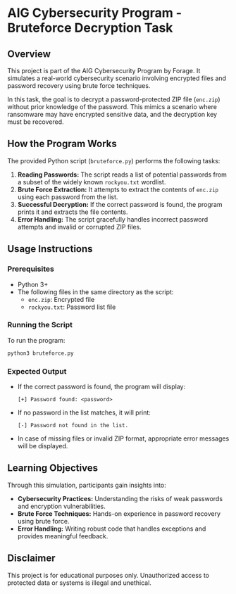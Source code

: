# AIG Cybersecurity Program - Bruteforce Decryption Task

## Overview
This project is part of the AIG Cybersecurity Program by Forage. It simulates a real-world cybersecurity scenario involving encrypted files and password recovery using brute force techniques.

In this task, the goal is to decrypt a password-protected ZIP file (`enc.zip`) without prior knowledge of the password. This mimics a scenario where ransomware may have encrypted sensitive data, and the decryption key must be recovered.

## How the Program Works
The provided Python script (`bruteforce.py`) performs the following tasks:

1. **Reading Passwords:** The script reads a list of potential passwords from a subset of the widely known `rockyou.txt` wordlist.
2. **Brute Force Extraction:** It attempts to extract the contents of `enc.zip` using each password from the list.
3. **Successful Decryption:** If the correct password is found, the program prints it and extracts the file contents.
4. **Error Handling:** The script gracefully handles incorrect password attempts and invalid or corrupted ZIP files.

## Usage Instructions
### Prerequisites
- Python 3+
- The following files in the same directory as the script:
  - `enc.zip`: Encrypted file
  - `rockyou.txt`: Password list file

### Running the Script
To run the program:

```bash
python3 bruteforce.py
```

### Expected Output
- If the correct password is found, the program will display:
  ```
  [+] Password found: <password>
  ```
- If no password in the list matches, it will print:
  ```
  [-] Password not found in the list.
  ```
- In case of missing files or invalid ZIP format, appropriate error messages will be displayed.

## Learning Objectives
Through this simulation, participants gain insights into:

- **Cybersecurity Practices:** Understanding the risks of weak passwords and encryption vulnerabilities.
- **Brute Force Techniques:** Hands-on experience in password recovery using brute force.
- **Error Handling:** Writing robust code that handles exceptions and provides meaningful feedback.

## Disclaimer
This project is for educational purposes only. Unauthorized access to protected data or systems is illegal and unethical.

